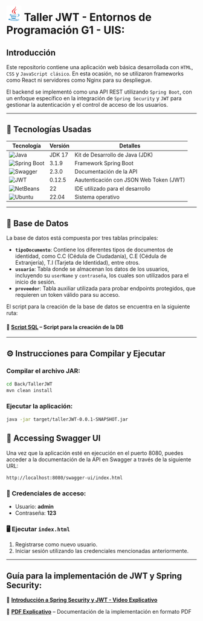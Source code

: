 # <img src="https://raw.githubusercontent.com/devicons/devicon/master/icons/java/java-original.svg" alt="Java Logo" width="40" height="40"/> Taller JWT - Entornos de Programación G1 - UIS: 

## Introducción

Este repositorio contiene una aplicación web básica desarrollada con `HTML`, `CSS` y `JavaScript clásico`. En esta ocasión, no se utilizaron frameworks como React ni servidores como Nginx para su despliegue.  

El backend se implementó como una API REST utilizando `Spring Boot`, con un enfoque específico en la integración de `Spring Security` y `JWT` para gestionar la autenticación y el control de acceso de los usuarios. 

---

## 🧰 Tecnologías Usadas

| Tecnología      | Versión    | Detalles                                   |
|-----------------|------------|-------------------------------------------|
| ![Java](https://img.shields.io/badge/Java-17-blue?logo=java)            | JDK 17     | Kit de Desarrollo de Java (JDK)         |
| ![Spring Boot](https://img.shields.io/badge/Spring%20Boot-3.1.9-brightgreen?logo=springboot) | 3.1.9      | Framework Spring Boot                    |
| ![Swagger](https://img.shields.io/badge/Swagger-2.3.0-yellowgreen?logo=swagger)        | 2.3.0      | Documentación de la API                  |
| ![JWT](https://img.shields.io/badge/JWT-0.12.5-red?logo=jsonwebtokens) | 0.12.5 | Aautenticación con JSON Web Token (JWT) |
| ![NetBeans](https://img.shields.io/badge/NetBeans-22-lightgrey?logo=apache-netbeans-ide)   | 22         | IDE utilizado para el desarrollo         |
| ![Ubuntu](https://img.shields.io/badge/Ubuntu-22.04-orange?logo=ubuntu)        | 22.04      | Sistema operativo                        |

---

## 📂 Base de Datos

La base de datos está compuesta por tres tablas principales:  

- **`tipoDocumento`**: Contiene los diferentes tipos de documentos de identidad, como C.C (Cédula de Ciudadanía), C.E (Cédula de Extranjería), T.I (Tarjeta de Identidad), entre otros.  
- **`usuario`**: Tabla donde se almacenan los datos de los usuarios, incluyendo su `userName` y `contraseña`, los cuales son utilizados para el inicio de sesión.  
- **`proveedor`**: Tabla auxiliar utilizada para probar endpoints protegidos, que requieren un token válido para su acceso.  

El script para la creación de la base de datos se encuentra en la siguiente ruta:  

#### 📄 **[Script SQL](./Scripts%20SQL/creacionDB.sql)** – Script para la creación de la DB

---

## ⚙️ Instrucciones para Compilar y Ejecutar

### Compilar el archivo JAR:
```bash
cd Back/TallerJWT
mvn clean install
```

### Ejecutar la aplicación:
```bash
java -jar target/tallerJWT-0.0.1-SNAPSHOT.jar 
```

## 📖 Accessing Swagger UI
Una vez que la aplicación esté en ejecución en el puerto 8080, puedes acceder a la documentación de la API en Swagger a través de la siguiente URL:
```bash
http://localhost:8080/swagger-ui/index.html
```
### 🔐 Credenciales de acceso:
- Usuario: **admin**
- Contraseña: **123**

### 🖥️ Ejecutar `index.html`
1. Registrarse como nuevo usuario.  
2. Iniciar sesión utilizando las credenciales mencionadas anteriormente.

---
## Guía para la implementación de JWT y Spring Security:
🎥 **[Introducción a Spring Security y JWT - Video Explicativo](https://youtu.be/2tf0UY6gV3Y?list=PLsyeobzWxl7qbKoSgR5ub6jolI8-ocxCF)**


📄 **[PDF Explicativo](./Documentacion/Investigacion_JWT_Juan_Roa_22100086.pdf)** – Documentación de la implementación en formato PDF

